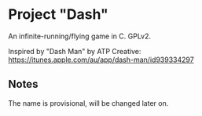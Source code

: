 Project "Dash"
==============

An infinite-running/flying game in C. GPLv2.

Inspired by "Dash Man" by ATP Creative: https://itunes.apple.com/au/app/dash-man/id939334297

## Notes

The name is provisional, will be changed later on.
